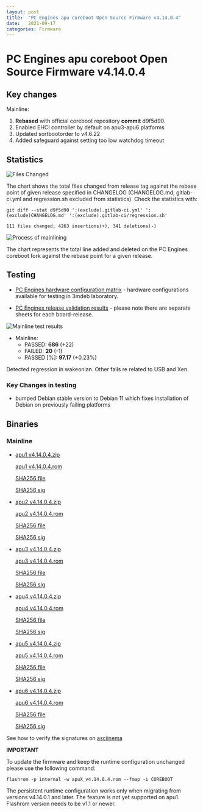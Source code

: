 ```yaml
---
layout: post
title:  "PC Engines apu coreboot Open Source Firmware v4.14.0.4"
date:   2021-09-17
categories: Firmware
---
```


# PC Engines apu coreboot Open Source Firmware v4.14.0.4

## Key changes

Mainline:

1. **Rebased** with official coreboot repository **commit** d9f5d90.
1. Enabled EHCI controller by default on apu3-apu6 platforms
1. Updated sortbootorder to v4.6.22
1. Added safeguard against setting too low watchdog timeout

## Statistics

![Files Changed](https://cloud.3mdeb.com/index.php/s/2CkEG3SkBkFoqLD/preview)

The chart shows the total files changed from release tag against the rebase
point of given release specified in CHANGELOG (CHANGELOG.md, gitlab-ci.yml
and regression.sh excluded from statistics). Check the statistics with:

```
git diff --stat d9f5d90 ':(exclude).gitlab-ci.yml' ':(exclude)CHANGELOG.md' ':(exclude).gitlab-ci/regression.sh'
```

`111 files changed, 4263 insertions(+), 341 deletions(-)`

![Process of mainlining](https://cloud.3mdeb.com/index.php/s/5g8G9WsAGejRA5P/preview)

The chart represents the total line added and deleted on the PC Engines
coreboot fork against the rebase point for a given release.

## Testing

* [PC Engines hardware configuration matrix](https://cloud.3mdeb.com/index.php/s/4n9rT4yMsKezHsR/preview) -
  hardware configurations available for testing in 3mdeb laboratory.

* [PC Engines release validation results](https://docs.google.com/spreadsheets/d/1_uRhVo9eYeZONnelymonYp444zYHT_Q_qmJEJ8_XqJc/edit#gid=0) -
  please note there are separate sheets for each board-release.

![Mainline test results](https://cloud.3mdeb.com/index.php/s/6fwW8oPdDGKwW7A/preview)

* Mainline:
  * PASSED: **686** (+22)
  * FAILED: **20** (-1)
  * PASSED [%]: **97.17** (+0.23%)

Detected regression in wakeonlan. Other fails re related to USB and Xen.

### Key Changes in testing

* bumped Debian stable version to Debian 11 which fixes installation of Debian
  on previously failing platforms

## Binaries

### Mainline

* [apu1 v4.14.0.4.zip](https://3mdeb.com/open-source-firmware/pcengines/apu1/apu1_v4.14.0.4.zip)

  [apu1 v4.14.0.4.rom](https://3mdeb.com/open-source-firmware/pcengines/apu1/apu1_v4.14.0.4.rom)

  [SHA256 file](https://3mdeb.com/open-source-firmware/pcengines/apu1/apu1_v4.14.0.4.SHA256)

  [SHA256 sig](https://3mdeb.com/open-source-firmware/pcengines/apu1/apu1_v4.14.0.4.SHA256.sig)

* [apu2 v4.14.0.4.zip](https://3mdeb.com/open-source-firmware/pcengines/apu2/apu2_v4.14.0.4.zip)

  [apu2 v4.14.0.4.rom](https://3mdeb.com/open-source-firmware/pcengines/apu2/apu2_v4.14.0.4.rom)

  [SHA256 file](https://3mdeb.com/open-source-firmware/pcengines/apu2/apu2_v4.14.0.4.SHA256)

  [SHA256 sig](https://3mdeb.com/open-source-firmware/pcengines/apu2/apu2_v4.14.0.4.SHA256.sig)

* [apu3 v4.14.0.4.zip](https://3mdeb.com/open-source-firmware/pcengines/apu3/apu3_v4.14.0.4.zip)

  [apu3 v4.14.0.4.rom](https://3mdeb.com/open-source-firmware/pcengines/apu3/apu3_v4.14.0.4.rom)

  [SHA256 file](https://3mdeb.com/open-source-firmware/pcengines/apu3/apu3_v4.14.0.4.SHA256)

  [SHA256 sig](https://3mdeb.com/open-source-firmware/pcengines/apu3/apu3_v4.14.0.4.SHA256.sig)

* [apu4 v4.14.0.4.zip](https://3mdeb.com/open-source-firmware/pcengines/apu4/apu4_v4.14.0.4.zip)

  [apu4 v4.14.0.4.rom](https://3mdeb.com/open-source-firmware/pcengines/apu4/apu4_v4.14.0.4.rom)

  [SHA256 file](https://3mdeb.com/open-source-firmware/pcengines/apu4/apu4_v4.14.0.4.SHA256)

  [SHA256 sig](https://3mdeb.com/open-source-firmware/pcengines/apu4/apu4_v4.14.0.4.SHA256.sig)

* [apu5 v4.14.0.4.zip](https://3mdeb.com/open-source-firmware/pcengines/apu5/apu5_v4.14.0.4.zip)

  [apu5 v4.14.0.4.rom](https://3mdeb.com/open-source-firmware/pcengines/apu5/apu5_v4.14.0.4.rom)

  [SHA256 file](https://3mdeb.com/open-source-firmware/pcengines/apu5/apu5_v4.14.0.4.SHA256)

  [SHA256 sig](https://3mdeb.com/open-source-firmware/pcengines/apu5/apu5_v4.14.0.4.SHA256.sig)

* [apu6 v4.14.0.4.zip](https://3mdeb.com/open-source-firmware/pcengines/apu6/apu6_v4.14.0.4.zip)

  [apu6 v4.14.0.4.rom](https://3mdeb.com/open-source-firmware/pcengines/apu6/apu6_v4.14.0.4.rom)

  [SHA256 file](https://3mdeb.com/open-source-firmware/pcengines/apu6/apu6_v4.14.0.4.SHA256)

  [SHA256 sig](https://3mdeb.com/open-source-firmware/pcengines/apu6/apu6_v4.14.0.4.SHA256.sig)

See how to verify the signatures on [asciinema](https://asciinema.org/a/417462)

**IMPORTANT**

To update the firmware and keep the runtime configuration unchanged please
use the following command:

```
flashrom -p internal -w apuX_v4.14.0.4.rom --fmap -i COREBOOT
```

The persistent runtime configuration works only when migrating from versions
v4.14.0.1 and later. The feature is not yet supported on apu1. Flashrom version
needs to be v1.1 or newer.

